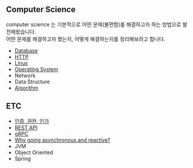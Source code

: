 ## Computer Science
computer science 는 기본적으로 어떤 문제(불편함)를 해결하고자 하는 방법으로 발전해왔습니다.  
어떤 문제를 해결하고자 했는지, 어떻게 해결하는지를 정리해보려고 합니다.
- [Database](/computer_science/Database.md)
- [HTTP](/computer_science/HTTP.md)
- [Linux](/computer_science/Linux.md)
- [Operating System](/computer_science/Operating%20System.md)
- Network
- Data Structure
- [Algorithm](/algorithm/README.md)

## ETC
- [인증, 권한, 인가](/ETC/인증,%20권한,%20인가.md)
- [REST API](/ETC/REST%20API.md)
- [gRPC](/ETC/gRPC.md)
- [Why going asynchronous and reactive?](/ETC/Asynchronous&Reactive.md)
- JVM
- Object Oriented
- Spring